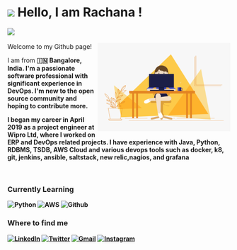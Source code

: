 <h1><img src="https://raw.githubusercontent.com/nixin72/nixin72/master/wave.gif" width="30"/> Hello, I am Rachana ! </h1>

![](https://visitor-badge.laobi.icu/badge?page_id=racsing.racsing) 

<img align="right" alt="GIF" src="code.gif?raw=true" width="300" height="200" />

<p>Welcome to my Github page! </br></p>

<p>I am from <b> 🇮🇳 Bangalore, India. I'm a passionate software professional with significant experience in DevOps. I'm new to the open source community and hoping to contribute more.</p>
<p>I began my career in April 2019 as a project engineer at Wipro Ltd, where I worked on ERP and DevOps related projects. I have experience with Java, Python, RDBMS, TSDB, AWS Cloud and various devops tools such as docker, k8, git, jenkins, ansible, saltstack, new relic,nagios, and grafana</p>


</br>
<h3>Currently Learning</h3>
  <img alt="Python" src="https://img.shields.io/badge/Python-FFD43B?style=for-the-badge&logo=python&logoColor=darkgreen" />
  <img alt="AWS" src="https://img.shields.io/badge/Amazon_AWS-FF9900?style=for-the-badge&logo=amazonaws&logoColor=white" />
  <img alt="Github" src="https://img.shields.io/badge/GitHub_Actions-2088FF?style=for-the-badge&logo=github-actions&logoColor=white" />


<h3>Where to find me</h3>
<p><a href="https://linkedin.com/in/racsing" target="_blank"><img alt="LinkedIn" src="https://img.shields.io/badge/linkedin-%230077B5.svg?&style=for-the-badge&logo=linkedin&logoColor=white" /></a> <a href="https://twitter.com/_rasingh" target="_blank"><img alt="Twitter" src="https://img.shields.io/badge/twitter-%231DA1F2.svg?&style=for-the-badge&logo=twitter&logoColor=white" /></a> <a href="mailto:rachanas.work@gmail.com" target="_blank"><img alt="Gmail" src="https://img.shields.io/badge/Gmail-D14836?style=for-the-badge&logo=gmail&logoColor=white" /></a> <a href="https://instagram.com/__rasingh" target="_blank"><img alt="Instagram" src="https://img.shields.io/badge/instagram-E6007A?style=for-the-badge&logo=instagram&logoColor=000" /></a>
</p>



